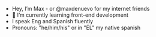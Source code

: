 - Hey, I’m Max - or @maxdenuevo for my internet friends
- 🌱 I’m currently learning front-end development
- I speak Eng and Spanish fluently
- Pronouns: "he/him/his" or in "ÉL" my native spanish
